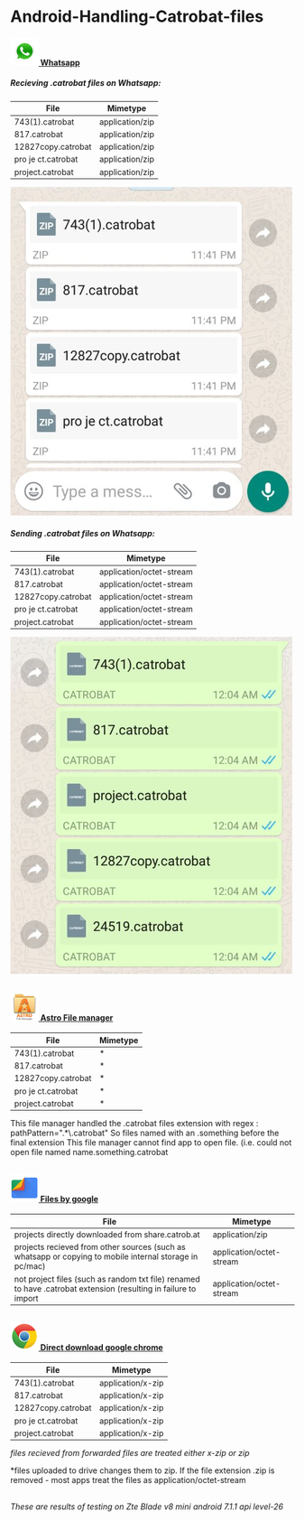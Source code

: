# Android-Handling-Catrobat-files

#### [![Whatsapp](https://raw.githubusercontent.com/Gwzwnglai-AuBurn/Android-Handling-Catrobat-files/master/img/whatsapp.png)  Whatsapp](https://www.whatsapp.com/)

##### Recieving .catrobat files on Whatsapp:
| File                                    | Mimetype             |
|-----------------------------------------|-----------------|
| 743(1).catrobat                         |  application/zip        |
| 817.catrobat                            | application/zip      | 
| 12827copy.catrobat                             | application/zip      | 
| pro je ct.catrobat                             | application/zip      | 
| project.catrobat                             | application/zip      | 

![](https://raw.githubusercontent.com/Gwzwnglai-AuBurn/Android-Handling-Catrobat-files/master/screenshots/recieving%20whatsapp.jpg)


##### Sending .catrobat files on Whatsapp:
| File                                    | Mimetype             |
|-----------------------------------------|-----------------|
| 743(1).catrobat                         |  application/octet-stream        |
| 817.catrobat                            | application/octet-stream      | 
| 12827copy.catrobat                             | application/octet-stream      | 
| pro je ct.catrobat                             | application/octet-stream      | 
| project.catrobat                             | application/octet-stream      | 

![](https://raw.githubusercontent.com/Gwzwnglai-AuBurn/Android-Handling-Catrobat-files/master/screenshots/sending%20whatsapp.jpg)

##

#### [![Astro File manager](https://raw.githubusercontent.com/Gwzwnglai-AuBurn/Android-Handling-Catrobat-files/master/img/Astro%20file%20manager.png)  Astro File manager](https://play.google.com/store/apps/details?id=com.metago.astro&hl=en_US)

| File                                    | Mimetype             |
|-----------------------------------------|-----------------|
| 743(1).catrobat                         | *        |
| 817.catrobat                            | *      | 
| 12827copy.catrobat                      | *      | 
| pro je ct.catrobat                      | *      | 
| project.catrobat                        | *      | 

This file manager handled the .catrobat files extension with regex : pathPattern=".*\\.catrobat"
So files named with an .something before the final extension This file manager cannot find app to open file.
(i.e. could not open file named  name.something.catrobat

##

#### [![Files by google](https://raw.githubusercontent.com/Gwzwnglai-AuBurn/Android-Handling-Catrobat-files/master/img/files-by-google.png)  Files by google](https://play.google.com/store/apps/details?id=com.google.android.apps.nbu.files&hl=en_US)

| File                                    | Mimetype             |
|-----------------------------------------|-----------------|
| projects directly downloaded from share.catrob.at  | application/zip        |
|projects recieved from other sources (such as whatsapp or copying to mobile internal storage in pc/mac)                      |application/octet-stream| 
| not project files (such as random txt file) renamed to have .catrobat extension (resulting in failure to import | application/octet-stream      | 

##

#### [![Direct download google chrome](https://raw.githubusercontent.com/Gwzwnglai-AuBurn/Android-Handling-Catrobat-files/master/img/google_chrome_logo.png)  Direct download google chrome](#)

| File                                    | Mimetype             |
|-----------------------------------------|-----------------|
| 743(1).catrobat                         | application/x-zip        |
| 817.catrobat                            | application/x-zip      | 
| 12827copy.catrobat                      | application/x-zip      | 
| pro je ct.catrobat                      | application/x-zip      | 
| project.catrobat                        | application/x-zip      | 


*files recieved from forwarded files are treated either x-zip or zip*

*files uploaded to drive changes them to zip. If the file extension .zip is removed - most apps treat the files as application/octet-stream  

##
*These are results of testing on Zte Blade v8 mini android 7.1.1 api level-26*
